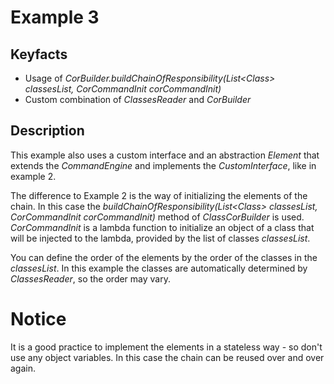 # Example 3

## Keyfacts

- Usage of _CorBuilder.buildChainOfResponsibility(List<Class<T>> classesList, CorCommandInit<T> corCommandInit)_
- Custom combination of _ClassesReader_ and _CorBuilder_

## Description

This example also uses a custom interface and an abstraction _Element_ that extends the _CommandEngine_ and implements
the _CustomInterface_, like in example 2.

The difference to Example 2 is the way of initializing the elements of the chain. In this case the
_buildChainOfResponsibility(List<Class<T>> classesList, CorCommandInit corCommandInit)_ method of _ClassCorBuilder_ is
used. _CorCommandInit_ is a lambda function to initialize an object of a class that will be injected to the lambda,
provided by the list of classes _classesList_.

You can define the order of the elements by the order of the classes in the _classesList_. In this example the classes 
are automatically determined by _ClassesReader_, so the order may vary.

# Notice

It is a good practice to implement the elements in a stateless way - so don't use any object variables. In this case the
chain can be reused over and over again.